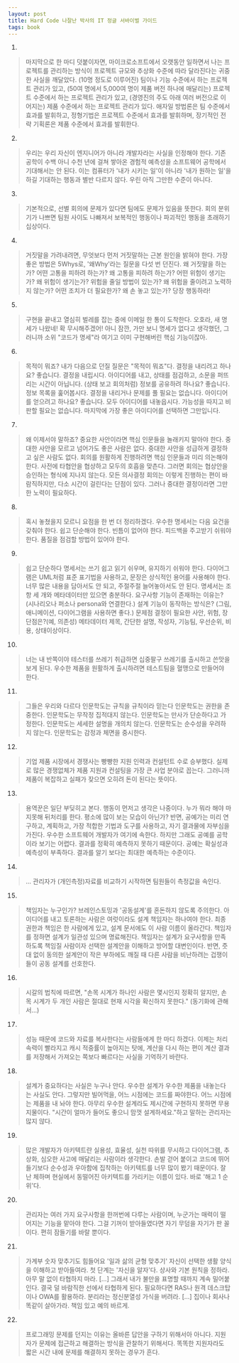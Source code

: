 ```yaml
---
layout: post
title: Hard Code 나잘난 박사의 IT 정글 서바이벌 가이드
tags: book
---
```


1. 
> 마지막으로 한 마디 덧붙이자면, 마이크로소프트에서 오랫동안 일하면서 나는 프로젝트를 관리하는 방식이 프로젝트 규모와 추상화 수준에 따라 달라진다는 귀중한 사실을 깨달았다. (10명 정도로 이루어진) 팀이나 기능 수준에서 하는 프로젝트 관리가 있고, (50여 명에서 5,000여 명이 제품 버전 하나에 매달리는) 프로젝트 수준에서 하는 프로젝트 관리가 있고, (경영진의 주도 아래 여러 버전으로 이어지는) 제품 수준에서 하는 프로젝트 관리가 있다. 애자일 방법론은 팀 수준에서 효과를 발휘하고, 정형기법은 프로젝트 수준에서 효과를 발휘하며, 장기적인 전략 기획론은 제품 수준에서 효과를 발휘한다.

2. 
> 우리는 우리 자신이 엔지니어가 아니라 개발자라는 사실을 인정해야 한다. 기존 공학이 수백 아니 수천 년에 걸쳐 쌓아온 경험적 예측성을 소프트웨어 공학에서 기대해서는 안 된다. 이는 컴퓨터가 '내가 시키는 일'이 아니라 '내가 원하는 일'을 하길 기대하는 행동과 별반 다르지 않다. 우린 아직 그만한 수준이 아니다.

3. 
> 기본적으로, 선별 회의에 문제가 있다면 팀에도 문제가 있음을 뜻한다. 회의 분위기가 나쁘면 팀원 사이도 나빠져서 보복적인 행동이나 파괴적인 행동을 초래하기 십상이다.

4. 
> 거짓말을 가려내려면, 무엇보다 먼저 거짓말하는 근본 원인을 밝혀야 한다. 가장 좋은 방법은 5Whys로, '왜Why'라는 질문을 다섯 번 던진다.
왜 거짓말을 하는가? 어떤 고통을 피하려 하는가?
왜 고통을 피하려 하는가? 어떤 위험이 생기는가?
왜 위험이 생기는가? 위험을 줄일 방법이 있는가?
왜 위험을 줄이려고 노력하지 않는가? 어떤 조치가 더 필요한가?
왜 손 놓고 있는가? 당장 행동하라!

5. 
> 구현을 끝내고 열심히 벌레를 잡는 중에 이메일 한 통이 도착한다. 오호라, 새 명세가 나왔네! 확 무시해주겠어! 아니 잠깐, 가만 보니 명세가 없다고 생각했던, 그러니까 소위 "코드가 명세"라 여기고 이미 구현해버린 핵심 기능이잖아.

6. 
> 목적이 뭐죠?
내가 다음으로 던질 질문은 "목적이 뭐죠"다.
결정을 내리려고 하나요? 좋습니다. 결정을 내립시다. 아이디어를 내고, 상태를 점검하고, 소문을 퍼뜨리는 시간이 아닙니다.
(상태 보고 회의처럼) 정보를 공유하려 하나요? 좋습니다. 정보 목록을 훑어봅시다. 결정을 내리거나 문제를 풀 필요는 없습니다.
아이디어를 얻으려고 하나요? 좋습니다. 모두 아이디어를 내놓읍시다. 가능성을 따지고 비판할 필요는 없습니다. 마지막에 가장 좋은 아이디어를 선택하면 그만입니다.

7. 
> 왜 이제서야 말하죠?
중요한 사안이라면 핵심 인문들을 놀래키지 말아야 한다. 중대한 사안을 모르고 넘어가도 좋은 사람은 없다. 중대한 사안을 성급하게 결정하고 싶은 사람도 없다. 회의를 원활하게 진행하려면 핵심 인문들과 미리 의논해야한다. 사전에 타협안을 협상하고 모두의 호흡을 맞츤다. 그러면 회의는 협상안을 승인하는 형식에 지나지 않는다. 모든 의사결정 회의는 이렇게 진행하는 편이 바람직하지만, 다소 시간이 걸린다는 단점이 있다. 그러나 중대한 결정이라면 그만한 노력이 필요하다.

8. 
> 혹시 놓쳤을지 모르니 요점을 한 번 더 정리하겠다. 우수한 명세서는 다음 요건을 갖춰야 한다.
쉽고 단순해야 한다.
빈틈이 없어야 한다.
피드백을 주고받기 쉬워야 한다.
품질을 점검할 방법이 있어야 한다.

9. 
> 쉽고 단순하다
명세서는 쓰기 쉽고 읽기 쉬우며, 유지하기 쉬워야 한다. 다이어그램은 UML처럼 표준 표기법을 사용하고, 문장은 상식적인 용어를 사용해야 한다. 너무 많은 내용을 담아서도 안 되고, 주절주절 늘어놓아서도 안 된다. 
명세서는 조항 세 개와 메타데이터만 있으면 충분하다.
요구사항 기능이 존재하는 이유는? (시나리오나 퍼소나 persona와 연결한다.)
설계 기능이 동작하는 방식은? (그림, 애니메이션, 다이어그램을 사용하면 좋다.)
문제점 결정이 필요한 사안, 위험, 장단점은?(예, 의존성)
메타데이터 제목, 간단한 설명, 작성자, 기능팀, 우선순위, 비용, 상태이상이다.

10. 
> 너는 내 반쪽이야
테스터를 쓰레기 취급하면 십중팔구 쓰레기를 출시하고 쓴맛을 보게 된다. 우수한 제품을 원활하게 출시하려면 테스트팀을 혈맹으로 만들어야 한다.

11. 
> 그들은 우리와 다르다
인문학도는 규칙을 규칙이라 믿는다 
인문학도는 권한을 존중한다.
인문학도는 무작정 집적대지 않는다.
인문학도는 만사가 단순하다고 가정한다.
인문학도는 세세한 설명을 개의치 않는다.
인문학도는 순수성을 우려하지 않는다.
인문학도는 감정과 체면을 중시한다.

12. 
> 기업 제품 시장에서 경쟁사는 빵빵한 지원 인력과 컨설턴트 수로 승부했다. 실제로 많은 경쟁없체가 제품 지원과 컨설팅을 가장 큰 사업 분야로 꼽는다. 그러니까 제품이 복잡하고 실패가 잦으면 오히려 돈이 된다는 뜻이다.

13. 
> 용역꾼은 일단 부딪히고 본다. 행동이 먼저고 생각은 나중이다. 누가 뭐라 해야 마지못해 뒤처리를 한다. 평소에 많이 보는 모습이 아닌가? 반면, 공예가는 미리 연구하고, 계획하고, 가장 적합한 기법과 도구를 사용하고, 자기 결과물에 자부심을 가진다. 우수한 소프트웨어 개발자가 여기에 속한다. 하지만 그래도 공예를 공학이라 보기는 어렵다. 결과를 정확히 예측하지 못하기 때문이다. 공예는 확실성과 예측성이 부족하다. 결과를 알기 보다는 최대한 예측하는 수준이다. 

14. 
> ... 관리자가 (개인측정)자료를 비교하기 시작하면 팀원들이 측정값을 속인다.

15. 
> 책임자는 누구인가?
브레인스토밍과 '공동설계'를 혼돈하지 않도록 주의한다. 아이디어를 내고 토론하는 사람은 여럿이라도 설계 책임자는 하나여야 한다. 최종 권한과 책임은 한 사람에게 있고, 설계 문서에도 이 사람 이름이 올라간다. 
책임자를 정하면 설계가 일관성 있으며 명료해진다. 책임자는 설계가 요구사항을 만족하도록 책임질 사람이자 선택한 설계안을 이해하고 방어할 대변인이다.
반면, 줏대 없이 동의한 설계안이 작은 부하에도 깨질 때 다른 사람을 비난하려는 겁쟁이들이 공동 설계를 선호한다.

16. 
> 시갈의 법칙에 따르면, "손목 시계가 하나인 사람은 몇시인지 정확히 알지만, 손목 시계가 두 개인 사람은 절대로 현재 시각을 확신하지 못한다." (동기화에 관해서...)

17. 
> 성능 때문에 코드와 자료를 복사한다는 사람들에게 한 마디 하겠다. 이제는 처리 속력이 빨라지고 캐시 적중률이 높아지는 탓에, 계산을 다시 하는 편이 계산 결과를 저장해서 가져오는 쪽보다 빠르다는 사실을 기억하기 바란다.

18. 
> 설계가 중요하다는 사실은 누구나 안다. 우수한 설계가 우수한 제품을 내놓는다는 사실도 안다. 그렇지만 빌어먹을, 어느 시점에는 코드를 짜야한다. 어느 시점에는 제품을 내 놔야 한다. 아무리 우수한 설계라도 제시간에 구현하지 못하면 무용지물이다. "시간이 얼마가 들어도 좋으니 맘껏 설계하세요."하고 말하는 관리자는 많지 않다.

19. 
> 많은 개발자가 아키텍트란 실용성, 효율성, 실천 따위를 무시하고 다이어그램, 추상화, 심오한 사고에 매달리는 사람이라 생각한다. 손발 걷어 붙이고 코드에 뛰어들기보다 순수성과 우아함에 집착하는 아키텍트를 너무 많이 봤기 때문이다. 잘난 체하며 현실에서 동떨어진 아키텍트를 가리키는 이름이 있다. 바로 '해고 1 순위'다.

20. 
> 관리자는 여러 가지 요구사항을 한꺼번에 다루는 사람이며, 누군가는 매력이 떨어지는 기능을 맡아야 한다. 그걸 기꺼이 받아들였다면 자기 무덤을 자기가 판 꼴이다. 편히 잠들기를 바랄 뿐이다.

21. 
> 가계부 숫자 맞추기도 힘들어요
'일과 삶의 균형 맞추기'
자신이 선택한 생활 양식을 이해하고 받아들여라. 첫 단계는 '자신을 알자'다.
상사와 기본 원칙을 정하라.
아무 말 없이 타협하지 마라.  [...] 그래서 내가 불만을 표명할 때까지 계속 밀어붙인다. 결국 덜 바람직한 선에서 타협하게 된다.
필요하다면 RAS나 원격 데스크탑이나 OWA를 활용하라.
분리라는 정신분열성 가식을 버려라. [...] 집이나 회사나 똑같이 살아가라. 책임 있고 예의 바르게.

22. 
> 프로그래밍 문제를 던지는 이유는 올바른 답안을 구하기 위해서아 아니다. 지원자가 문제에 접근하고 해결하는 방식을 관찰하기 위해서다. 똑똑한 지원자라도 짧은 시간 내에 문제를 해결하지 못하는 경우가 흔다.




